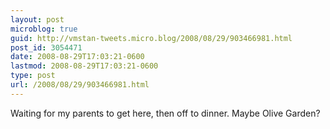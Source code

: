 ```yaml
---
layout: post
microblog: true
guid: http://vmstan-tweets.micro.blog/2008/08/29/903466981.html
post_id: 3054471
date: 2008-08-29T17:03:21-0600
lastmod: 2008-08-29T17:03:21-0600
type: post
url: /2008/08/29/903466981.html
---
```

Waiting for my parents to get here, then off to dinner. Maybe Olive Garden?
